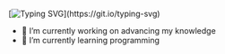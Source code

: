 [![Typing SVG](https://readme-typing-svg.demolab.com/?lines=👋+Hi+There,)](https://git.io/typing-svg)

- 🔭 I’m currently working on advancing my knowledge 
- 🌱 I’m currently learning programming
